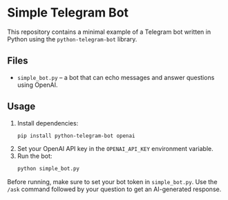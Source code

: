 # Simple Telegram Bot

This repository contains a minimal example of a Telegram bot written in Python using the `python-telegram-bot` library.

## Files

- `simple_bot.py` – a bot that can echo messages and answer questions using OpenAI.

## Usage

1. Install dependencies:
   ```bash
   pip install python-telegram-bot openai
   ```
2. Set your OpenAI API key in the `OPENAI_API_KEY` environment variable.
3. Run the bot:
   ```bash
   python simple_bot.py
   ```

Before running, make sure to set your bot token in `simple_bot.py`.
Use the `/ask` command followed by your question to get an AI-generated response.
